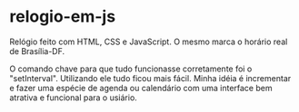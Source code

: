 # relogio-em-js
Relógio feito com HTML, CSS e JavaScript. O mesmo marca o horário real de Brasília-DF.

O comando chave para que tudo funcionasse corretamente foi o "setInterval". Utilizando ele tudo ficou mais fácil.
Minha idéia é incrementar e fazer uma espécie de agenda ou calendário com uma interface bem atrativa e funcional para o usiário.
